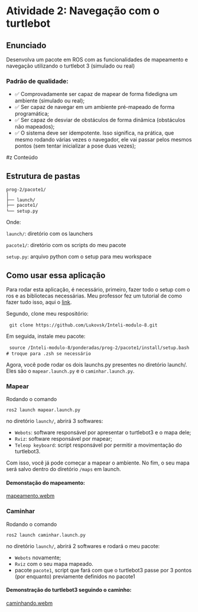 # Atividade 2: Navegação com o turtlebot

## Enunciado

Desenvolva um pacote em ROS com as funcionalidades de mapeamento e navegação utilizando o turtlebot 3 (simulado ou real)

### Padrão de qualidade:

- ✅ Comprovadamente ser capaz de mapear de forma fidedigna um ambiente (simulado ou real);
- ✅ Ser capaz de navegar em um ambiente pré-mapeado de forma programática;
- ✅ Ser capaz de desviar de obstáculos de forma dinâmica (obstáculos não mapeados);
- ✅ O sistema deve ser idempotente. Isso significa, na prática, que mesmo rodando várias vezes o navegador, ele vai passar pelos mesmos pontos (sem tentar inicializar a pose duas vezes);

#z Conteúdo

## Estrutura de pastas
<pre><code>prog-2/pacote1/
│
├── launch/
├── pacote1/
└── setup.py</code> </pre>
Onde:

```launch/```: diretório com os launchers

```pacote1/```: diretório com os scripts do meu pacote

```setup.py```: arquivo python com o setup para meu workspace

## Como usar essa aplicação

Para rodar esta aplicação, é necessário, primeiro, fazer todo o setup com o ros e as bibliotecas necessárias. Meu professor fez um tutorial de como fazer tudo isso, aqui o [link](https://rmnicola.github.io/m8-ec-encontros/).

Segundo, clone meu respositório:

<pre> <code>git clone https://github.com/Lukovsk/Inteli-modulo-8.git </code> </pre>

Em seguida, instale meu pacote:

<pre> <code>source /Inteli-modulo-8/ponderadas/prog-2/pacote1/install/setup.bash # troque para .zsh se necessário</code> </pre>

Agora, você pode rodar os dois launchs.py presentes no diretório launch/. Eles são o ```mapear.launch.py``` e o ```caminhar.launch.py```. 

### Mapear

Rodando o comando

<pre><code>ros2 launch mapear.launch.py</code></pre>

no diretório ```launch/```, abrirá 3 softwares:

- <code>Webots</code>: software responsável por apresentar o turtlebot3 e o mapa dele;
- <code>Rviz</code>: software responsável por mapear;
- <code>Teleop keyboard</code>: script responsável por permitir a movimentação do turtlebot3.

Com isso, você já pode começar a mapear o ambiente. No fim, o seu mapa será salvo dentro do diretório ```/maps``` em launch.

#### Demonstação do mapeamento:

[mapeamento.webm](https://github.com/Lukovsk/Inteli-modulo-8/assets/99260684/5b6a7214-6f24-415f-872e-67043219d783)

### Caminhar

Rodando o comando

<pre><code>ros2 launch caminhar.launch.py</code></pre>

no diretório ```launch/```, abrirá 2 softwares e rodará o meu pacote:

- <code>Webots</code> novamente;
- <code>Rviz</code> com o seu mapa mapeado.
- pacote <code>pacote1</code>, script que fará com que o turtlebot3 passe por 3 pontos (por enquanto) previamente definidos no pacote1

#### Demonstração do turtlebot3 seguindo o caminho:

[caminhando.webm](https://github.com/Lukovsk/Inteli-modulo-8/assets/99260684/edc3b89a-cf1e-4918-9f56-500bf884f4db)

